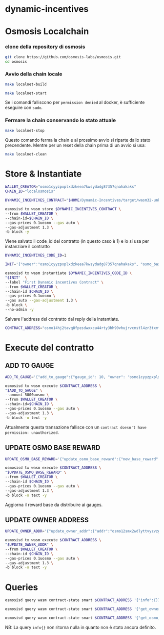 # dynamic-incentives

# Osmosis Localchain

### clone della repository di osmosis
```bash
git clone https://github.com/osmosis-labs/osmosis.git
cd osmosis
```

### Avvio della chain locale
```bash
make localnet-build

make localnet-start
```
Se i comandi falliscono per `permission denied` al docker, è sufficiente eseguire con `sudo`.

### Fermare la chain conservando lo stato attuale
```bash
make localnet-stop
```
Questo comando ferma la chain e al prossimo avvio si riparte dallo stato precendente. Mentre per un reset della chain prima di un avvio si usa:

```bash
make localnet-clean
```

# Store & Instantiate
```bash
WALLET_CREATOR="osmo1cyyzpxplxdzkeea7kwsydadg87357qnahakaks"
CHAIN_ID="localosmosis"

DYNAMIC_INCENTIVES_CONTRACT="$HOME/Dynamic-Incentives/target/wasm32-unknown-unknown/release/dynamic_incentives.wasm"

osmosisd tx wasm store $DYNAMIC_INCENTIVES_CONTRACT \
--from $WALLET_CREATOR \
--chain-id=$CHAIN_ID \
--gas-prices 0.1uosmo --gas auto \
--gas-adjustment 1.3 \
-b block -y
```

Viene salvato il code_id del contratto (in questo caso è 1) e lo si usa per instanziare il contratto

```bash
DYNAMIC_INCENTIVES_CODE_ID=1

INIT='{"owner":"osmo1cyyzpxplxdzkeea7kwsydadg87357qnahakaks", "osmo_base_reward":{"denom":"uosmo", "amount":"1000"}}'

osmosisd tx wasm instantiate $DYNAMIC_INCENTIVES_CODE_ID \
"$INIT"  \
--label "First Dynamic incentives Contract" \
--from $WALLET_CREATOR \
--chain-id $CHAIN_ID \
--gas-prices 0.1uosmo \
--gas auto --gas-adjustment 1.3 \
-b block \
--no-admin -y
```
Salvare l'address del contratto dal reply della instantiate.

```bash
CONTRACT_ADDRESS="osmo14hj2tavq8fpesdwxxcu44rty3hh90vhujrvcmstl4zr3txmfvw9sq2r9g9"
```

# Execute del contratto

## ADD TO GAUGE
```bash
ADD_TO_GAUGE='{"add_to_gauge":{"gauge_id": 10, "owner": "osmo1cyyzpxplxdzkeea7kwsydadg87357qnahakaks", "reward_amount":[{"denom": "uosmo", "amount":"5000"}]}}'

osmosisd tx wasm execute $CONTRACT_ADDRESS \
"$ADD_TO_GAUGE" \
--amount 5000uosmo \
--from $WALLET_CREATOR \
--chain-id=$CHAIN_ID \
--gas-prices 0.1uosmo --gas auto \
--gas-adjustment 1.3 \
-b block -o text -y
```

Attualmente questa transazione fallisce con un `contract doesn't have permission: unauthorized`.

## UPDATE OSMO BASE REWARD
```bash
UPDATE_OSMO_BASE_REWARD='{"update_osmo_base_reward":{"new_base_reward":{"denom": "uosmo", "amount":"1500"}}}'

osmosisd tx wasm execute $CONTRACT_ADDRESS \
"$UPDATE_OSMO_BASE_REWARD" \
--from $WALLET_CREATOR \
--chain-id $CHAIN_ID \
--gas-prices 0.1uosmo --gas auto \
--gas-adjustment 1.3 \
-b block -o text -y
```

Aggiorna il reward base da distribuire ai gauges.

## UPDATE OWNER ADDRESS
```bash
UPDATE_OWNER_ADDR='{"update_owner_addr":{"addr":"osmo12smx2wdlyttvyzvzg54y2vnqwq2qjateuf7thj"}}'

osmosisd tx wasm execute $CONTRACT_ADDRESS \
"$UPDATE_OWNER_ADDR" \
--from $WALLET_CREATOR \
--chain-id $CHAIN_ID \
--gas-prices 0.1uosmo --gas auto \
--gas-adjustment 1.3 \
-b block -o text -y
```

# Queries

```bash
osmosisd query wasm contract-state smart $CONTRACT_ADDRESS '{"info":{}}'

osmosisd query wasm contract-state smart $CONTRACT_ADDRESS '{"get_owner":{}}'

osmosisd query wasm contract-state smart $CONTRACT_ADDRESS '{"get_osmo_base_reward":{}}'
```

NB: La query `info{}` non ritorna nulla in quanto non è stato ancora definito.